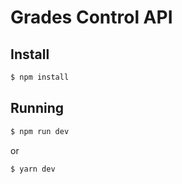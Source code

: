 # Grades Control API

## Install

```bash
$ npm install
```

## Running

```bash
$ npm run dev
```

or 

```bash
$ yarn dev
```
